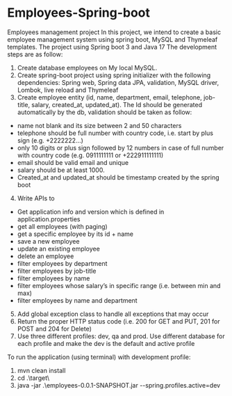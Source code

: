 # Employees-Spring-boot
Employees management project
In this project, we intend to create a basic employee management system using spring boot, MySQL and Thymeleaf templates.
The project using Spring boot 3 and Java 17
The development steps are as follow:
1.	Create database employees on My local MySQL.
2.	Create spring-boot project using spring initializer with the following dependencies: Spring web, Spring data JPA, validation, MySQL driver, Lombok, live reload and Thymeleaf
3.	Create employee entity (id, name, department, email, telephone, job-title, salary, created_at, updated_at). The Id should be generated automatically by the db, validation should be taken as follow:
  - name not blank and its size between 2 and 50 characters
  - telephone should be full number with country code, i.e. start by plus sign (e.g. +2222222…)
  - only 10 digits or plus sign followed by 12 numbers in case of full number with country code (e.g. 0911111111 or +222911111111)
  - email should be valid email and unique
  - salary should be at least 1000.
  - Created_at and updated_at should be timestamp created by the spring boot
4.	Write APIs to 
- Get application info and version which is defined in application.properties
- get all employees (with paging)
- get a specific employee by its id + name
- save a new employee
- update an existing employee
- delete an employee
- filter employees by department
- filter employees by job-title
- filter employees by name
- filter employees whose salary’s in specific range (i.e. between min and max)
- filter employees by name and department
5.	Add global exception class to handle all exceptions that may occur 
6.	Return the proper HTTP status code (i.e. 200 for GET and PUT, 201 for POST and 204 for Delete)
7.	Use three different profiles: dev, qa and prod. Use different database for each profile and make the dev is the default and active profile

To run the application (using terminal) with development profile:
1. mvn clean install
2. cd .\target\
3. java -jar .\employees-0.0.1-SNAPSHOT.jar --spring.profiles.active=dev


